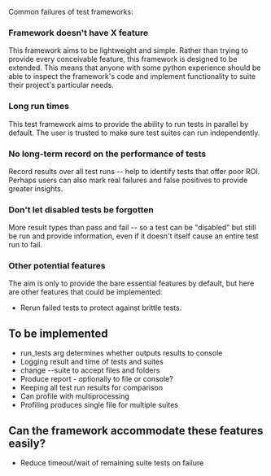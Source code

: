 Common failures of test frameworks:

### Framework doesn't have X feature

This framework aims to be lightweight and simple. Rather than trying to provide every conceivable feature, this framework is designed to be extended. This means that anyone with some python experience should be able to inspect the framework's code and implement functionality to suite their project's particular needs. 

### Long run times

This test framework aims to provide the ability to run tests in parallel by default. The user is trusted to make sure test suites can run independently.

### No long-term record on the performance of tests

Record results over all test runs -- help to identify tests that offer poor ROI. Perhaps users can also mark real failures and false positives to provide greater insights.

### Don't let disabled tests be forgotten

More result types than pass and fail -- so a test can be "disabled" but still be run and provide information, even if it doesn't itself cause an entire test run to fail.

### Other potential features

The aim is only to provide the bare essential features by default, but here are other features that could be implemented:

- Rerun failed tests to protect against brittle tests.


## To be implemented

- run_tests arg determines whether outputs results to console
- Logging result and time of tests and suites
- change --suite to accept files and folders
- Produce report - optionally to file or console?
- Keeping all test run results for comparison
- Can profile with multiprocessing
- Profiling produces single file for multiple suites

## Can the framework accommodate these features easily?

- Reduce timeout/wait of remaining suite tests on failure
